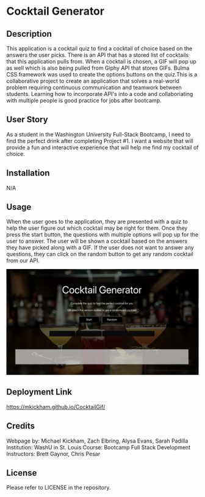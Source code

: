 # Cocktail Generator

## Description

This application is a cocktail quiz to find a cocktail of choice based on the answers the user picks. There is an API that has a stored list of cocktails that this application pulls from. When a cocktail is chosen, a GIF will pop up as well which is also being pulled from Giphy API that stores GIFs. Bulma CSS framework was used to create the options buttons on the quiz.This is a collaborative project to create an application that solves a real-world problem requiring continuous communication and teamwork between students. Learning how to incorporate API's into a code and collaboriating with multiple people is good practice for jobs after bootcamp.

## User Story

As a student in the Washington University Full-Stack Bootcamp, I need to find the perfect drink after completing Project #1. I want a website that will provide a fun and interactive experience that will help me find my cocktail of choice.

## Installation

N/A

## Usage

When the user goes to the application, they are presented with a quiz to help the user figure out which cocktail may be right for them. Once they press the start button, the questions with multiple options will pop up for the user to answer. The user will be shown a cocktail based on the answers they have picked along with a GIF. If the user does not want to answer any questions, they can click on the random button to get any random cocktail from our API. 

![Alt text](assets/images/Screenshot.jpeg)

## Deployment Link

https://mkickham.github.io/CocktailGif/ 

## Credits

Webpage by: Michael Kickham, Zach Elbring, Alysa Evans, Sarah Padilla
Institution: WashU in St. Louis
Course: Bootcamp Full Stack Development
Instructors: Brett Gaynor, Chris Pesar

## License

Please refer to LICENSE in the repository.